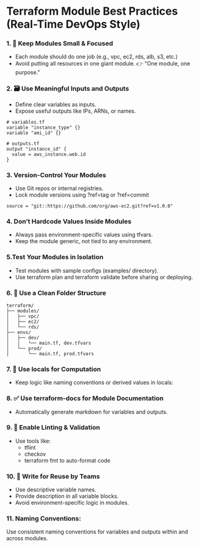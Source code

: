 # Terraform Module Best Practices (Real-Time DevOps Style)

### 1. 🧱 Keep Modules Small & Focused
* Each module should do one job (e.g., vpc, ec2, rds, alb, s3, etc.)
* Avoid putting all resources in one giant module.
👉 "One module, one purpose."

### 2. 🗃️ Use Meaningful Inputs and Outputs
* Define clear variables as inputs.
* Expose useful outputs like IPs, ARNs, or names.
```
# variables.tf
variable "instance_type" {}
variable "ami_id" {}

# outputs.tf
output "instance_id" {
  value = aws_instance.web.id
}

```

### 3. Version-Control Your Modules
* Use Git repos or internal registries.
* Lock module versions using ?ref=tag or ?ref=commit
```
source = "git::https://github.com/org/aws-ec2.git?ref=v1.0.0"
```

### 4. Don’t Hardcode Values Inside Modules
* Always pass environment-specific values using tfvars.
* Keep the module generic, not tied to any environment.

### 5.Test Your Modules in Isolation
* Test modules with sample configs (examples/ directory).
* Use terraform plan and terraform validate before sharing or deploying.

### 6. 📁 Use a Clean Folder Structure
```
terraform/
├── modules/
│   ├── vpc/
│   ├── ec2/
│   └── rds/
├── envs/
│   ├── dev/
│   │   └── main.tf, dev.tfvars
│   └── prod/
│       └── main.tf, prod.tfvars

```
### 7. 🔄 Use locals for Computation
* Keep logic like naming conventions or derived values in locals:

### 8. ✅ Use terraform-docs for Module Documentation
* Automatically generate markdown for variables and outputs.

### 9. 🧪 Enable Linting & Validation
* Use tools like:
    * tflint
    * checkov
    * terraform fmt to auto-format code

### 10. 👥 Write for Reuse by Teams
* Use descriptive variable names.
* Provide description in all variable blocks.
* Avoid environment-specific logic in modules.

### 11. Naming Conventions:
Use consistent naming conventions for variables and outputs within and across modules. 


